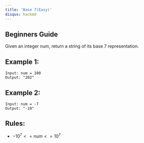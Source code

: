 ```yaml
---
title: 'Base 7(Easy)'
disqus: hackmd
---
```


## Beginners Guide

Given an integer num, return a string of its base 7 representation.

Example 1:
---
```go=
Input: num = 100
Output: "202"
```

Example 2:
---
```go=
Input: num = -7
Output: "-10"
```

Rules:
---
* $-10^7 <= num <= 10^7$